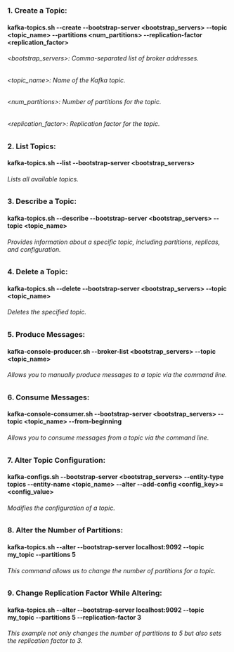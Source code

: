 ### 1. Create a Topic:
#### kafka-topics.sh --create --bootstrap-server <bootstrap_servers> --topic <topic_name> --partitions <num_partitions> --replication-factor <replication_factor>
###### <bootstrap_servers>: Comma-separated list of broker addresses.
###### <topic_name>: Name of the Kafka topic.
###### <num_partitions>: Number of partitions for the topic.
###### <replication_factor>: Replication factor for the topic.

### 2. List Topics:
#### kafka-topics.sh --list --bootstrap-server <bootstrap_servers>
###### Lists all available topics.

### 3. Describe a Topic:
#### kafka-topics.sh --describe --bootstrap-server <bootstrap_servers> --topic <topic_name>
###### Provides information about a specific topic, including partitions, replicas, and configuration.

### 4. Delete a Topic:
#### kafka-topics.sh --delete --bootstrap-server <bootstrap_servers> --topic <topic_name>
###### Deletes the specified topic.

### 5. Produce Messages:
#### kafka-console-producer.sh --broker-list <bootstrap_servers> --topic <topic_name>
###### Allows you to manually produce messages to a topic via the command line.

### 6. Consume Messages:
#### kafka-console-consumer.sh --bootstrap-server <bootstrap_servers> --topic <topic_name> --from-beginning
###### Allows you to consume messages from a topic via the command line.

### 7. Alter Topic Configuration:
#### kafka-configs.sh --bootstrap-server <bootstrap_servers> --entity-type topics --entity-name <topic_name> --alter --add-config <config_key>=<config_value>
###### Modifies the configuration of a topic.

### 8. Alter the Number of Partitions:
#### kafka-topics.sh --alter --bootstrap-server localhost:9092 --topic my_topic --partitions 5
###### This command allows us to change the number of partitions for a topic. 

### 9. Change Replication Factor While Altering:
#### kafka-topics.sh --alter --bootstrap-server localhost:9092 --topic my_topic --partitions 5 --replication-factor 3
###### This example not only changes the number of partitions to 5 but also sets the replication factor to 3.
